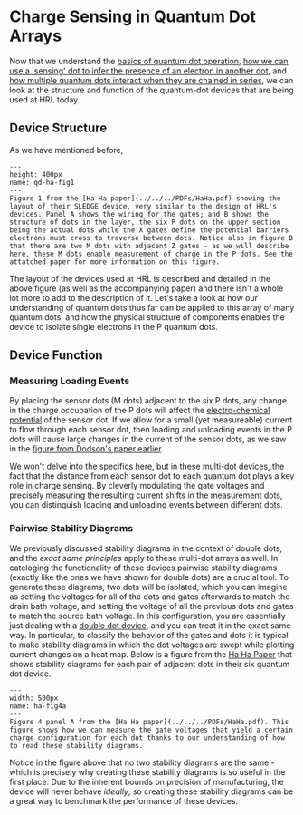 # Charge Sensing in Quantum Dot Arrays

Now that we understand the [basics of quantum dot operation](../1-load-unload/loading-and-unloading-single-dot.ipynb), [how we can use a 'sensing' dot to infer the presence of an electron in another dot](../2-sensing-dot/sensing-dot.ipynb), and [how multiple quantum dots interact when they are chained in series](../3-double-dot/double-dot.ipynb), we can look at the structure and function of the quantum-dot devices that are being used at HRL today.

## Device Structure

As we have mentioned before, 
```{figure} ./HA-fig1.png
---
height: 400px
name: qd-ha-fig1
---
Figure 1 from the [Ha Ha paper](../../../PDFs/HaHa.pdf) showing the layout of their SLEDGE device, very similar to the design of HRL's devices. Panel A shows the wiring for the gates; and B shows the structure of dots in the layer, the six P dots on the upper section being the actual dots while the X gates define the potential barriers electrons must cross to traverse between dots. Notice also in figure B that there are two M dots with adjacent Z gates - as we will describe here, these M dots enable measurement of charge in the P dots. See the attatched paper for more information on this figure.
```

The layout of the devices used at HRL is described and detailed in the above figure (as well as the accompanying paper) and there isn't a whole lot more to add to the description of it. Let's take a look at how our understanding of quantum dots thus far can be applied to this array of many quantum dots, and how the physical structure of components enables the device to isolate single electrons in the P quantum dots.

## Device Function

### Measuring Loading Events

By placing the sensor dots (M dots) adjacent to the six P dots, any change in the charge occupation of the P dots will affect the [electro-chemical potential](gls:chempot-fermi-e) of the sensor dot. If we allow for a small (yet measureable) current to flow through each sensor dot, then loading and unloading events in the P dots will cause large changes in the current of the sensor dots, as we saw in the [figure from Dodson's paper earlier](dodson2-6).

We won't delve into the specifics here, but in these multi-dot devices, the fact that the distance from each sensor dot to each quantum dot plays a key role in charge sensing. By cleverly modulating the gate voltages and precisely measuring the resulting current shifts in the measurement dots, you can distinguish loading and unloading events between different dots.

### Pairwise Stability Diagrams

We previously discussed stability diagrams in the context of double dots, and the _exact same principles_ apply to these multi-dot arrays as well. In cateloging the functionality of these devices pairwise stability diagrams (exactly like the ones we have shown for double dots) are a crucial tool. To generate these diagrams, two dots will be isolated, which you can imagine as setting the voltages for all of the dots and gates afterwards to match the drain bath voltage, and setting the voltage of all the previous dots and gates to match the source bath voltage. In this configuration, you are essentially just dealing with a [double dot device](../3-double-dot/double-dot.ipynb), and you can treat it in the exact same way. In particular, to classify the behavior of the gates and dots it is typical to make stability diagrams in which the dot voltages are swept while plotting current changes on a heat map. Below is a figure from the [Ha Ha Paper](../../../PDFs/HaHa.pdf) that shows stability diagrams for each pair of adjacent dots in their six quantum dot device.

```{figure} ./HA-fig4a.png
---
width: 500px
name: ha-fig4a
---
Figure 4 panel A from the [Ha Ha paper](../../../PDFs/HaHa.pdf). This figure shows how we can measure the gate voltages that yield a certain charge configuration for each dot thanks to our understanding of how to read these stability diagrams.
```

Notice in the figure above that no two stability diagrams are the same - which is precisely why creating these stability diagrams is so useful in the first place. Due to the inherent bounds on precision of manufacturing, the device will never behave _ideally_, so creating these stability diagrams can be a great way to benchmark the performance of these devices.
